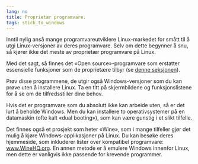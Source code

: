 ```yaml
---
lang: no
title: Proprietær programvare.
tags: stick_to_windows
---
```


Inntil nylig anså mange programvareutviklere Linux-markedet for smått til å utgi Linux-versjoner av deres programvare. Selv om dette begynner å snu, så kjører ikke det meste av proprietær programvare på Linux.

Med det sagt, så finnes det «Open source»-programvare som erstatter essensielle funksjoner som de proprietære tilbyr (se <a href="/items/warez/index_no.php">denne seksjonen</a>).

Prøv disse programmene, de utgir også Windows-versjoner som du kan prøve uten å installere Linux. Ta en titt på skjermbildene og funksjonslistene for å se om de tilfredsstiller dine behov.

Hvis det er programvare som du absolutt ikke kan arbeide uten, så er det lurt å beholde Windows. Men du kan installere to operativsystemer på en datamaskin (ofte kalt «dual booting»), som kan være gunstig i et slikt tilfelle.

Det finnes også et prosjekt som heter «Wine», som i mange tilfeller gjør det mulig å kjøre Windows-applikasjoner på Linux. Du kan besøke deres hjemmeside, som inkluderer lister over kompatibel programvare: <a href="http://www.winehq.org">www.WineHQ.org</a>. En annen metode er å emulere Windows innenfor Linux, men dette er vanligvis ikke passende for krevende programmer.

